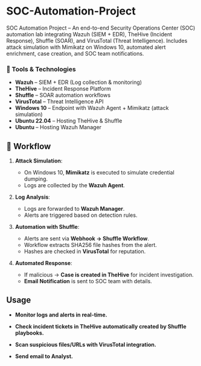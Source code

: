 # SOC-Automation-Project
SOC Automation Project – An end-to-end Security Operations Center (SOC) automation lab integrating Wazuh (SIEM + EDR), TheHive (Incident Response), Shuffle (SOAR), and VirusTotal (Threat Intelligence). Includes attack simulation with Mimikatz on Windows 10, automated alert enrichment, case creation, and SOC team notifications.

### 🔧 Tools & Technologies
- **Wazuh** – SIEM + EDR (Log collection & monitoring)
- **TheHive** – Incident Response Platform
- **Shuffle** – SOAR automation workflows
- **VirusTotal** – Threat Intelligence API
- **Windows 10** – Endpoint with Wazuh Agent + Mimikatz (attack simulation)
- **Ubuntu 22.04** – Hosting TheHive & Shuffle
- **Ubuntu** – Hosting Wazuh Manager

## 🔄 Workflow
1. **Attack Simulation**:
   - On Windows 10, **Mimikatz** is executed to simulate credential dumping.
   - Logs are collected by the **Wazuh Agent**.

2. **Log Analysis**:
   - Logs are forwarded to **Wazuh Manager**.
   - Alerts are triggered based on detection rules.

3. **Automation with Shuffle**:
   - Alerts are sent via **Webhook → Shuffle Workflow**.
   - Workflow extracts SHA256 file hashes from the alert.
   - Hashes are checked in **VirusTotal** for reputation.

4. **Automated Response**:
   - If malicious → **Case is created in TheHive** for incident investigation.
   - **Email Notification** is sent to SOC team with details.
     
## Usage

- **Monitor logs and alerts in real-time.**

- **Check incident tickets in TheHive automatically created by Shuffle playbooks.**

- **Scan suspicious files/URLs with VirusTotal integration.**
  
- **Send email to Analyst.**
